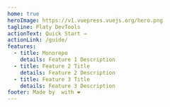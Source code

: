 ```yaml
---
home: true
heroImage: https://v1.vuepress.vuejs.org/hero.png
tagline: Platy DevTools
actionText: Quick Start →
actionLink: /guide/
features:
  - title: Monorepo
    details: Feature 1 Description
  - title: Feature 2 Title
    details: Feature 2 Description
  - title: Feature 3 Title
    details: Feature 3 Description
footer: Made by  with ❤️
---
```

